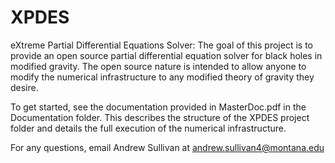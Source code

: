 # XPDES
eXtreme Partial Differential Equations Solver:
The goal of this project is to provide an open source partial differential equation solver for black holes in modified gravity. The open source nature is intended to allow anyone to modify the numerical infrastructure to any modified theory of gravity they desire.

To get started, see the documentation provided in MasterDoc.pdf in the Documentation folder. This describes the structure of the XPDES project folder and details the full execution of the numerical infrastructure.

For any questions, email Andrew Sullivan at andrew.sullivan4@montana.edu
